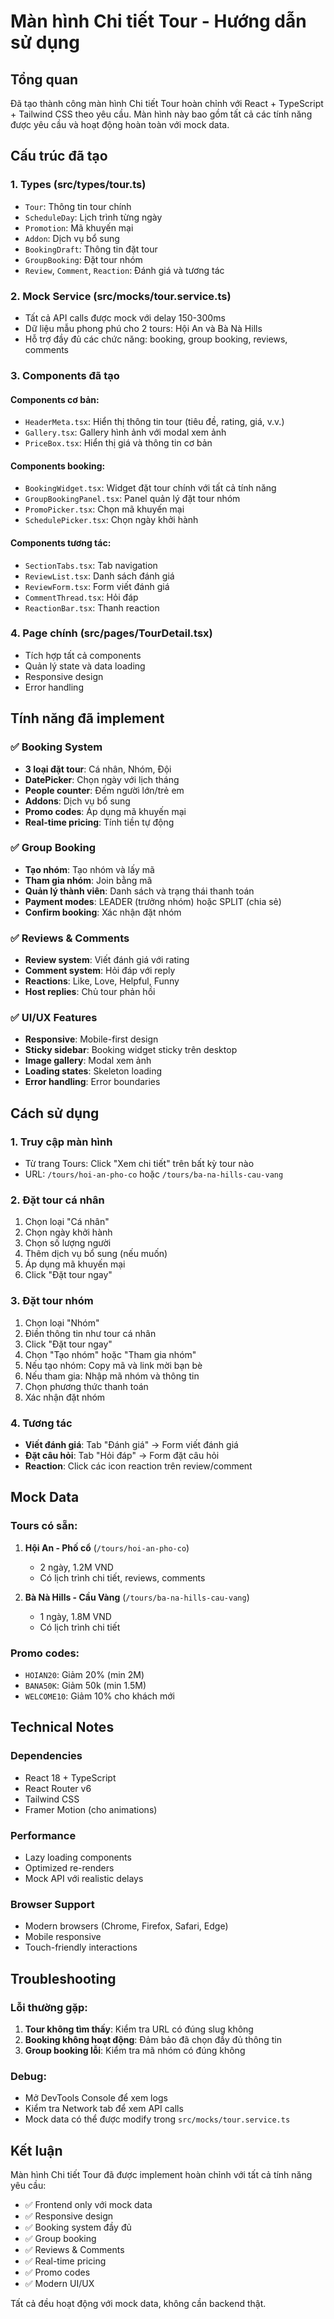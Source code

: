 # Màn hình Chi tiết Tour - Hướng dẫn sử dụng

## Tổng quan
Đã tạo thành công màn hình Chi tiết Tour hoàn chỉnh với React + TypeScript + Tailwind CSS theo yêu cầu. Màn hình này bao gồm tất cả các tính năng được yêu cầu và hoạt động hoàn toàn với mock data.

## Cấu trúc đã tạo

### 1. Types (src/types/tour.ts)
- `Tour`: Thông tin tour chính
- `ScheduleDay`: Lịch trình từng ngày
- `Promotion`: Mã khuyến mại
- `Addon`: Dịch vụ bổ sung
- `BookingDraft`: Thông tin đặt tour
- `GroupBooking`: Đặt tour nhóm
- `Review`, `Comment`, `Reaction`: Đánh giá và tương tác

### 2. Mock Service (src/mocks/tour.service.ts)
- Tất cả API calls được mock với delay 150-300ms
- Dữ liệu mẫu phong phú cho 2 tours: Hội An và Bà Nà Hills
- Hỗ trợ đầy đủ các chức năng: booking, group booking, reviews, comments

### 3. Components đã tạo

#### Components cơ bản:
- `HeaderMeta.tsx`: Hiển thị thông tin tour (tiêu đề, rating, giá, v.v.)
- `Gallery.tsx`: Gallery hình ảnh với modal xem ảnh
- `PriceBox.tsx`: Hiển thị giá và thông tin cơ bản

#### Components booking:
- `BookingWidget.tsx`: Widget đặt tour chính với tất cả tính năng
- `GroupBookingPanel.tsx`: Panel quản lý đặt tour nhóm
- `PromoPicker.tsx`: Chọn mã khuyến mại
- `SchedulePicker.tsx`: Chọn ngày khởi hành

#### Components tương tác:
- `SectionTabs.tsx`: Tab navigation
- `ReviewList.tsx`: Danh sách đánh giá
- `ReviewForm.tsx`: Form viết đánh giá
- `CommentThread.tsx`: Hỏi đáp
- `ReactionBar.tsx`: Thanh reaction

### 4. Page chính (src/pages/TourDetail.tsx)
- Tích hợp tất cả components
- Quản lý state và data loading
- Responsive design
- Error handling

## Tính năng đã implement

### ✅ Booking System
- **3 loại đặt tour**: Cá nhân, Nhóm, Đội
- **DatePicker**: Chọn ngày với lịch tháng
- **People counter**: Đếm người lớn/trẻ em
- **Addons**: Dịch vụ bổ sung
- **Promo codes**: Áp dụng mã khuyến mại
- **Real-time pricing**: Tính tiền tự động

### ✅ Group Booking
- **Tạo nhóm**: Tạo nhóm và lấy mã
- **Tham gia nhóm**: Join bằng mã
- **Quản lý thành viên**: Danh sách và trạng thái thanh toán
- **Payment modes**: LEADER (trưởng nhóm) hoặc SPLIT (chia sẻ)
- **Confirm booking**: Xác nhận đặt nhóm

### ✅ Reviews & Comments
- **Review system**: Viết đánh giá với rating
- **Comment system**: Hỏi đáp với reply
- **Reactions**: Like, Love, Helpful, Funny
- **Host replies**: Chủ tour phản hồi

### ✅ UI/UX Features
- **Responsive**: Mobile-first design
- **Sticky sidebar**: Booking widget sticky trên desktop
- **Image gallery**: Modal xem ảnh
- **Loading states**: Skeleton loading
- **Error handling**: Error boundaries

## Cách sử dụng

### 1. Truy cập màn hình
- Từ trang Tours: Click "Xem chi tiết" trên bất kỳ tour nào
- URL: `/tours/hoi-an-pho-co` hoặc `/tours/ba-na-hills-cau-vang`

### 2. Đặt tour cá nhân
1. Chọn loại "Cá nhân"
2. Chọn ngày khởi hành
3. Chọn số lượng người
4. Thêm dịch vụ bổ sung (nếu muốn)
5. Áp dụng mã khuyến mại
6. Click "Đặt tour ngay"

### 3. Đặt tour nhóm
1. Chọn loại "Nhóm"
2. Điền thông tin như tour cá nhân
3. Click "Đặt tour ngay"
4. Chọn "Tạo nhóm" hoặc "Tham gia nhóm"
5. Nếu tạo nhóm: Copy mã và link mời bạn bè
6. Nếu tham gia: Nhập mã nhóm và thông tin
7. Chọn phương thức thanh toán
8. Xác nhận đặt nhóm

### 4. Tương tác
- **Viết đánh giá**: Tab "Đánh giá" → Form viết đánh giá
- **Đặt câu hỏi**: Tab "Hỏi đáp" → Form đặt câu hỏi
- **Reaction**: Click các icon reaction trên review/comment

## Mock Data

### Tours có sẵn:
1. **Hội An - Phố cổ** (`/tours/hoi-an-pho-co`)
   - 2 ngày, 1.2M VND
   - Có lịch trình chi tiết, reviews, comments

2. **Bà Nà Hills - Cầu Vàng** (`/tours/ba-na-hills-cau-vang`)
   - 1 ngày, 1.8M VND
   - Có lịch trình chi tiết

### Promo codes:
- `HOIAN20`: Giảm 20% (min 2M)
- `BANA50K`: Giảm 50k (min 1.5M)
- `WELCOME10`: Giảm 10% cho khách mới

## Technical Notes

### Dependencies
- React 18 + TypeScript
- React Router v6
- Tailwind CSS
- Framer Motion (cho animations)

### Performance
- Lazy loading components
- Optimized re-renders
- Mock API với realistic delays

### Browser Support
- Modern browsers (Chrome, Firefox, Safari, Edge)
- Mobile responsive
- Touch-friendly interactions

## Troubleshooting

### Lỗi thường gặp:
1. **Tour không tìm thấy**: Kiểm tra URL có đúng slug không
2. **Booking không hoạt động**: Đảm bảo đã chọn đầy đủ thông tin
3. **Group booking lỗi**: Kiểm tra mã nhóm có đúng không

### Debug:
- Mở DevTools Console để xem logs
- Kiểm tra Network tab để xem API calls
- Mock data có thể được modify trong `src/mocks/tour.service.ts`

## Kết luận

Màn hình Chi tiết Tour đã được implement hoàn chỉnh với tất cả tính năng yêu cầu:
- ✅ Frontend only với mock data
- ✅ Responsive design
- ✅ Booking system đầy đủ
- ✅ Group booking
- ✅ Reviews & Comments
- ✅ Real-time pricing
- ✅ Promo codes
- ✅ Modern UI/UX

Tất cả đều hoạt động với mock data, không cần backend thật.











